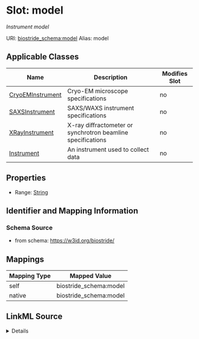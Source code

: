 

# Slot: model 


_Instrument model_





URI: [biostride_schema:model](https://w3id.org/biostride/schema/model)
Alias: model

<!-- no inheritance hierarchy -->





## Applicable Classes

| Name | Description | Modifies Slot |
| --- | --- | --- |
| [CryoEMInstrument](CryoEMInstrument.md) | Cryo-EM microscope specifications |  no  |
| [SAXSInstrument](SAXSInstrument.md) | SAXS/WAXS instrument specifications |  no  |
| [XRayInstrument](XRayInstrument.md) | X-ray diffractometer or synchrotron beamline specifications |  no  |
| [Instrument](Instrument.md) | An instrument used to collect data |  no  |






## Properties

* Range: [String](String.md)




## Identifier and Mapping Information






### Schema Source


* from schema: https://w3id.org/biostride/




## Mappings

| Mapping Type | Mapped Value |
| ---  | ---  |
| self | biostride_schema:model |
| native | biostride_schema:model |




## LinkML Source

<details>
```yaml
name: model
description: Instrument model
from_schema: https://w3id.org/biostride/
rank: 1000
alias: model
owner: Instrument
domain_of:
- Instrument
range: string

```
</details>